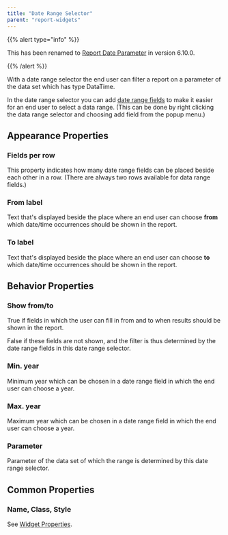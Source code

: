 ```yaml
---
title: "Date Range Selector"
parent: "report-widgets"
---
```


{{% alert type="info" %}}

This has been renamed to [Report Date Parameter](report-date-parameter) in version 6.10.0.

{{% /alert %}}

With a date range selector the end user can filter a report on a parameter of the data set which has type DataTime.

In the date range selector you can add [date range fields](date-range-field) to make it easier for an end user to select a data range. (This can be done by right clicking the data range selector and choosing add field from the popup menu.)

## Appearance Properties

### Fields per row

This property indicates how many date range fields can be placed beside each other in a row. (There are always two rows available for data range fields.)

### From label

Text that's displayed beside the place where an end user can choose **from** which date/time occurrences should be shown in the report.

### To label

Text that's displayed beside the place where an end user can choose **to** which date/time occurrences should be shown in the report.

## Behavior Properties

### Show from/to

True if fields in which the user can fill in from and to when results should be shown in the report.

False if these fields are not shown, and the filter is thus determined by the date range fields in this date range selector.

### Min. year

Minimum year which can be chosen in a date range field in which the end user can choose a year.

### Max. year

Maximum year which can be chosen in a date range field in which the end user can choose a year.

### Parameter

Parameter of the data set of which the range is determined by this date range selector.

## Common Properties

### Name, Class, Style

See [Widget Properties](common-widget-properties).
